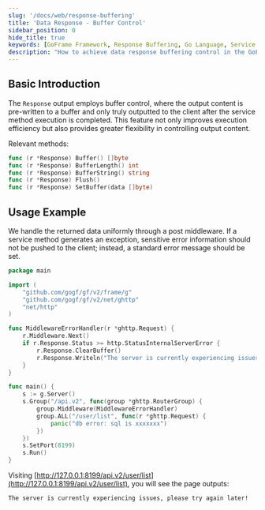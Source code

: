 ```yaml
---
slug: '/docs/web/response-buffering'
title: 'Data Response - Buffer Control'
sidebar_position: 0
hide_title: true
keywords: [GoFrame Framework, Response Buffering, Go Language, Service Efficiency, Output Control, Buffer, Error Handling, Middleware, Data Processing, Response Output]
description: "How to achieve data response buffering control in the GoFrame framework. Using a buffer can improve execution efficiency and provide more flexible output control. Example code demonstrates how to handle return data uniformly through middleware, avoiding direct exposure of error messages to clients, and providing customized error message prompts."
---
```


## Basic Introduction

The `Response` output employs buffer control, where the output content is pre-written to a buffer and only truly outputted to the client after the service method execution is completed. This feature not only improves execution efficiency but also provides greater flexibility in controlling output content.

Relevant methods:

```go
func (r *Response) Buffer() []byte
func (r *Response) BufferLength() int
func (r *Response) BufferString() string
func (r *Response) Flush()
func (r *Response) SetBuffer(data []byte)
```

## Usage Example

We handle the returned data uniformly through a post middleware. If a service method generates an exception, sensitive error information should not be pushed to the client; instead, a standard error message should be set.

```go
package main

import (
    "github.com/gogf/gf/v2/frame/g"
    "github.com/gogf/gf/v2/net/ghttp"
    "net/http"
)

func MiddlewareErrorHandler(r *ghttp.Request) {
    r.Middleware.Next()
    if r.Response.Status >= http.StatusInternalServerError {
        r.Response.ClearBuffer()
        r.Response.Writeln("The server is currently experiencing issues, please try again later!")
    }
}

func main() {
    s := g.Server()
    s.Group("/api.v2", func(group *ghttp.RouterGroup) {
        group.Middleware(MiddlewareErrorHandler)
        group.ALL("/user/list", func(r *ghttp.Request) {
            panic("db error: sql is xxxxxxx")
        })
    })
    s.SetPort(8199)
    s.Run()
}
```

Visiting [http://127.0.0.1:8199/api.v2/user/list](http://127.0.0.1:8199/api.v2/user/list), you will see the page outputs:

```text
The server is currently experiencing issues, please try again later!
```